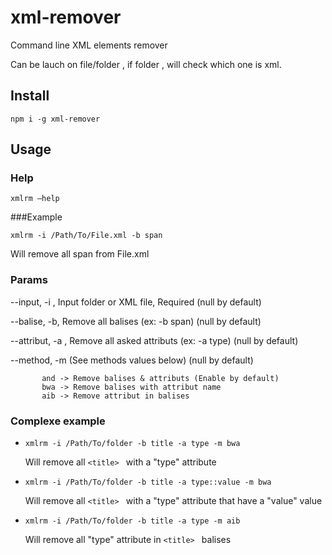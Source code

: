xml-remover
==========
Command line XML elements remover

Can be lauch on file/folder , if folder , will check which one is xml.

## Install 


`npm i -g xml-remover`


## Usage


### Help 
`xmlrm —help`


###Example

`xmlrm -i /Path/To/File.xml -b span`


Will remove all span from File.xml


### Params


--input, -i ,	 Input folder or XML file, Required (null by default)

--balise, -b,	Remove all balises (ex: -b span) (null by default)

--attribut, -a ,	Remove all asked attributs (ex: -a type) (null by default)

--method, -m	(See methods values below) (null by default)

           and -> Remove balises & attributs (Enable by default)
           bwa -> Remove balises with attribut name
           aib -> Remove attribut in balises 
           
           
           
### Complexe example

- `xmlrm -i /Path/To/folder -b title -a type -m bwa`

    Will remove all `<title> ` with a "type" attribute
    
    
- `xmlrm -i /Path/To/folder -b title -a type::value -m bwa`

    Will remove all `<title> ` with a "type" attribute that have a "value" value
    
    
- `xmlrm -i /Path/To/folder -b title -a type -m aib`

    Will remove all "type"  attribute in  `<title> ` balises






